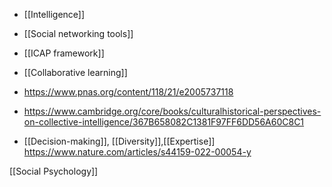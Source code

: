   - [[Intelligence]]
  - [[Social networking tools]]
  - [[ICAP framework]]
  - [[Collaborative learning]]

  - https://www.pnas.org/content/118/21/e2005737118

  - https://www.cambridge.org/core/books/culturalhistorical-perspectives-on-collective-intelligence/367B658082C1381F97FF6DD56A60C8C1

  - [[Decision-making]],
    [[Diversity]],[[Expertise]]
    https://www.nature.com/articles/s44159-022-00054-y

[[Social Psychology]]